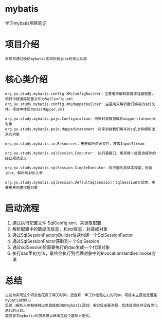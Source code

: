 # mybatis
学习mybatis项目笔记

# 项目介绍
    本项目通过模仿mybatis实现封装jdbc的核心功能
    
# 核心类介绍
    org.yu.study.mybatis.config.XMLConfigBuilder：主要用来解析数据库连接配置，项目中数据库配置文件为SqlConfig.xml
    org.yu.study.mybatis.config.XMLMapperBuilder: 主要用来解析我们编写的sql文件，项目中体现为UserMapper.xml
    
    org.yu.study.mybatis.pojo.Configuration: 用来封装数据库和mapperstatement对象
    org.yu.study.mybatis.pojo.MappedStatement：用来封装我们编写的sql文件解析出来的对象
    
    org.yu.study.mybatis.io.Resources：用来解析资源文件，获取InputStream
    
    org.yu.study.mybatis.sqlSession.Executor： 执行器接口，用来做一些查询操作的接口规范定义
    
    org.yu.study.mybatis.sqlSession.SimpleExecutor：执行器的具体实现类，封装jdbc，解析映射出入参
    
    org.yu.study.mybatis.sqlSession.DefaultSqlSession：sqlSession实现类，主要用来创建代理对象
    
# 启动流程
1. 通过执行配置文件 SqlConfig.xml，来读取配置
2. 解析配置中的数据库信息，和sql信息，封装成对象
3. 通过SqlSessionFactoryBuilder快速构建一个SqlSessionFactor
4. 通过SqlSessionFactor获取到一个SqlSession
5. 通过sqlSession给需要执行的dao生成一个代理对象
6. 执行dao里的方法，最终会执行到代理对象中的InvocationHandler.invoke方法 

# 总结
    之前为实现这个项目也花费了两天时间，适合有一年工作经验左右的同学，项目中主要也是借鉴mybatis的核心
    思路（解析入参和映射出参直接套用的mybatis源码）来实现主要流程，后续该项目并没有优化迭代的计划。
    需要学习mybatis的朋友可以继续在这个基础上迭代。
    
